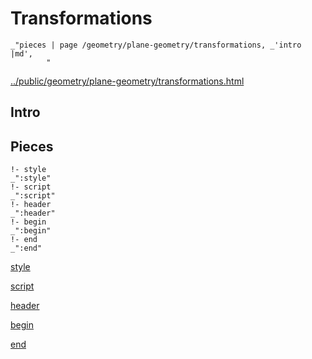 # Transformations

    _"pieces | page /geometry/plane-geometry/transformations, _'intro |md',
            "

[../public/geometry/plane-geometry/transformations.html](# "save:")


## Intro

## Pieces

    !- style
    _":style"
    !- script
    _":script"
    !- header
    _":header"
    !- begin
    _":begin"
    !- end
    _":end"

[style]() 

[script]()

[header]()

[begin]()

[end]()


